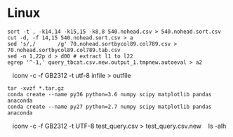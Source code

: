 # Linux

    sort -t , -k14,14 -k15,15 -k8,8 540.nohead.csv > 540.nohead.sort.csv
    cut -d, -f 14,15 540.nohead.sort.csv > a
    sed 's/,/       /g' 70.nohead.sortbycol89.col789.csv > 70.nohead.sortbycol89.col789.tab.csv    
    sed -n 1,22p d > d00 # extract l1 to l22
    egrep '^-1,' query_tbcat.csv.new.output_1.tmpnew.autoeval > a2
    
    
    iconv -c -f GB2312 -t utf-8 infile > outfile
    
    
    tar -xvzf *.tar.gz
    conda create --name py36 python=3.6 numpy scipy matplotlib pandas anaconda
    conda create --name py27 python=2.7 numpy scipy matplotlib pandas anaconda
    iconv -c -f GB2312 -t UTF-8 test_query.csv > test_query.csv.new
    ls -alh
